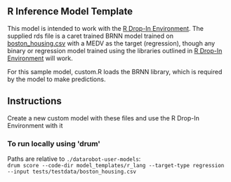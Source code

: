 ## R Inference Model Template

This model is intended to work with the [R Drop-In Environment](../../public_dropin_environments/r_lang/).
The supplied rds file is a caret trained BRNN model trained on [boston_housing.csv](../../tests/testdata/boston_housing.csv)
with a MEDV as the target (regression), though any binary or regression model trained using the libraries
outlined in [R Drop-In Environment](../../public_dropin_environments/r_lang/) will work.

For this sample model, custom.R loads the BRNN library, which is required by the model to make predictions.

## Instructions
Create a new custom model with these files and use the R Drop-In Environment with it

### To run locally using 'drum'
Paths are relative to `./datarobot-user-models`:   
`drum score --code-dir model_templates/r_lang --target-type regression --input tests/testdata/boston_housing.csv`